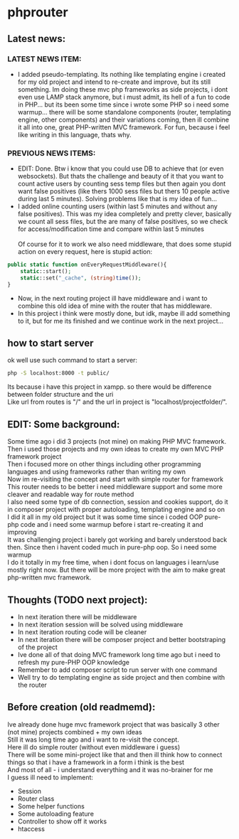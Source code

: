 # phprouter 

## Latest news:

### LATEST NEWS ITEM:
- I added pseudo-templating. Its nothing like templating engine i created for my old project and intend to re-create and improve, but its still something. Im doing these mvc php frameworks as side projects, i dont even use LAMP stack anymore, but i must admit, its hell of a fun to code in PHP... but its been some time since i wrote some PHP so i need some warmup... there will be some standalone components (router, templating engine, other components) and their variations coming, then ill combine it all into one, great PHP-written MVC framework. For fun, because i feel like writing in this language, thats why.

### PREVIOUS NEWS ITEMS:
- EDIT: Done. Btw i know that you could use DB to achieve that (or even websockets). But thats the challenge and beauty of it that you want to count active users by counting sess temp files but then again you dont want false positives (like thers 1000 sess files but thers 10 people active during last 5 minutes). Solving problems like that is my idea of fun...
- I added online counting users (within last 5 minutes and without any false positives). This was my idea completely and pretty clever, basically we count all sess files, but the are many of false positives, so we check for access/modification time and compare within last 5 minutes </br> </br>
Of course for it to work we also need middleware, that does some stupid action on every request, here is stupid action:
```php
public static function onEveryRequestMiddleware(){
    static::start();
    static::set("_cache", (string)time());
}
```
- Now, in the next routing project ill have middleware and i want to combine this old idea of mine with the router that has middleware. </br>
- In this project i think were mostly done, but idk, maybe ill add something to it, but for me its finished and we continue work in the next project...




## how to start server
ok well use such command to start a server:
```sh
php -S localhost:8000 -t public/
```
Its because i have this project in xampp. so there would be difference between folder structure and the uri</br>
Like url from routes is "/" and the url in project is "localhost/projectfolder/". </br>

## EDIT: Some background:
Some time ago i did 3 projects (not mine) on making PHP MVC framework. Then i used those projects and my own ideas to create my own MVC PHP framework project </br>
Then i focused more on other things including other programming languages and using frameworks rather than writing my own </br>
Now im re-visiting the concept and start with simple router for framework </br>
This router needs to be better i need middleware support and some more cleaver and readable way for route method </br>
I also need some type of db connection, session and cookies support, do it in composer project with proper autoloading, templating engine and so on </br>
I did it all in my old project but it was some time since i coded OOP pure-php code and i need some warmup before i start re-creating it and improving </br>
It was challenging project i barely got working and barely understood back then. Since then i havent coded much in pure-php oop. So i need some warmup </br>
I do it totally in my free time, when i dont focus on languages i learn/use mostly right now. But there will be more project with the aim to make great php-written mvc framework. </br>
## Thoughts (TODO next project):
- In next iteration there will be middleware
- In next iteration session will be solved using middleware
- In next iteration routing code will be cleaner
- In next iteration there will be composer project and better bootstraping of the project
- Ive done all of that doing MVC framework long time ago but i need to refresh my pure-PHP OOP knowledge
- Remember to add composer script to run server with one command
- Well try to do templating engine as side project and then combine with the router
## Before creation (old readmemd):
Ive already done huge mvc framework project that was basically 3 other (not mine) projects combined + my own ideas </br>
Still it was long time ago and i want to re-visit the concept. </br>
Here ill do simple router (without even middleware i guess) </br>
There will be some mini-project like that and then ill think how to connect things so that i have a framework in a form i think is the best </br>
And most of all - i understand everything and it was no-brainer for me </br>
I guess ill need to implement:
- Session
- Router class
- Some helper functions
- Some autoloading feature
- Controller to show off it works
- htaccess 

